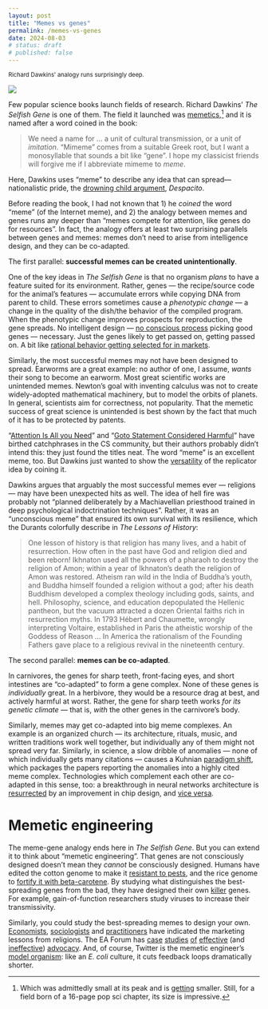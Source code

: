```yaml
---
layout: post
title: "Memes vs genes"
permalink: /memes-vs-genes
date: 2024-08-03
# status: draft
# published: false
---
```


<small>Richard Dawkins' analogy runs surprisingly deep.</small>

<img src="/assets/images/p-memes-vs-genes/Richard_Dawkins_2010_Global_Atheist_Convention_(4440501154).jpg" width="auto" style="margin-left:auto; margin-right:auto; display:block">

Few popular science books launch fields of research. Richard Dawkins’ *The Selfish Gene* is one of them. The field it launched was [memetics](https://en.wikipedia.org/wiki/Memetics),[^memetics] and it is named after a word coined in the book:

> We need a name for … a unit of cultural transmission, or a unit of *imitation*. “Mimeme” comes from a suitable Greek root, but I want a monosyllable that sounds a bit like “gene”. I hope my classicist friends will forgive me if I abbreviate mimeme to *meme*.

Here, Dawkins uses “meme” to describe any idea that can spread—nationalistic pride, the [drowning child argument](https://en.wikipedia.org/wiki/Famine,_Affluence,_and_Morality), *Despacito*. 

Before reading the book, I had not known that 1\) he *coined* the word “meme” (of the Internet meme), and 2\) the analogy between memes and genes runs any deeper than “memes compete for attention, like genes do for resources”. In fact, the analogy offers at least two surprising parallels between genes and memes: memes don’t need to arise from intelligence design, and they can be co-adapted.

The first parallel: **successful memes can be created unintentionally**.

One of the key ideas in *The Selfish Gene* is that no organism *plans* to have a feature suited for its environment. Rather, genes — the recipe/source code for the animal’s features — accumulate errors while copying DNA from parent to child. These errors sometimes cause a *phenotypic change* — a change in the quality of the dish/the behavior of the compiled program. When the phenotypic change improves prospects for reproduction, the gene spreads. No intelligent design — [no conscious process](https://www.lesswrong.com/posts/pLRogvJLPPg6Mrvg4/an-alien-god) picking good genes — necessary. Just the genes likely to get passed on, getting passed on. A bit like [rational behavior getting selected for in markets](http://www.daviddfriedman.com/Academic/Price_Theory/PThy_Chapter_1/PThy_CHAP_1.html#:~:text=A%20second%20reason,out%20of%20business.).

Similarly, the most successful memes may not have been designed to spread. Earworms are a great example: no author of one, I assume, *wants* their song to become an earworm. Most great scientific works are unintended memes. Newton’s goal with inventing calculus was not to create widely-adopted mathematical machinery, but to model the orbits of planets. In general, scientists aim for correctness, not popularity. That the memetic success of great science is unintended is best shown by the fact that much of it has to be protected by patents. 

“[Attention Is All you Need](https://en.wikipedia.org/wiki/Attention_Is_All_You_Need)” and “[Goto Statement Considered Harmful](https://en.wikipedia.org/wiki/Considered_harmful)” have birthed catchphrases in the CS community, but their authors probably didn’t intend this: they just found the titles neat. The word “meme” is an excellent meme, too. But Dawkins just wanted to show the [versatility](https://en.wikipedia.org/wiki/Universal_Darwinism) of the replicator idea by coining it. 

Dawkins argues that arguably the most successful memes ever — religions — may have been unexpected hits as well. The idea of hell fire was probably not “planned deliberately by a Machiavellian priesthood trained in deep psychological indoctrination techniques”. Rather, it was an “unconscious meme” that ensured its own survival with its resilience, which the Durants colorfully describe in *The Lessons of History*: 

> One lesson of history is that religion has many lives, and a habit of resurrection. How often in the past have God and religion died and been reborn\! Ikhnaton used all the powers of a pharaoh to destroy the religion of Amon; within a year of Ikhnaton’s death the religion of Amon was restored. Atheism ran wild in the India of Buddha’s youth, and Buddha himself founded a religion without a god; after his death Buddhism developed a complex theology including gods, saints, and hell. Philosophy, science, and education depopulated the Hellenic pantheon, but the vacuum attracted a dozen Oriental faiths rich in resurrection myths. In 1793 Hébert and Chaumette, wrongly interpreting Voltaire, established in Paris the atheistic worship of the Goddess of Reason … In America the rationalism of the Founding Fathers gave place to a religious revival in the nineteenth century.

The second parallel: **memes can be co-adapted**.

In carnivores, the genes for sharp teeth, front-facing eyes, and short intestines are “co-adapted” to form a gene complex. None of these genes is *individually* great. In a herbivore, they would be a resource drag at best, and actively harmful at worst. Rather, the gene for sharp teeth works *for its genetic climate* — that is, *with* the other genes in the carnivore’s body. 

Similarly, memes may get co-adapted into big meme complexes. An example is an organized church — its architecture, rituals, music, and written traditions work well together, but individually any of them might not spread very far. Similarly, in science, a slow dribble of anomalies — none of which individually gets many citations — causes a Kuhnian [paradigm shift](https://en.wikipedia.org/wiki/The_Structure_of_Scientific_Revolutions), which packages the papers reporting the anomalies into a highly cited meme complex. Technologies which complement each other are co-adapted in this sense, too: a breakthrough in neural networks architecture is [resurrected](https://scholar.google.com/citations?view_op=view_citation&hl=en&user=WLN3QrAAAAAJ&citation_for_view=WLN3QrAAAAAJ:u-x6o8ySG0sC) by an improvement in chip design, and [vice versa](https://venturebeat.com/business/nvidia-ceo-bets-big-on-deep-learning-and-vr/).

# Memetic engineering

The meme-gene analogy ends here in *The Selfish Gene*. But you can extend it to think about “memetic engineering”. That genes are not consciously designed doesn’t mean they *cannot* be consciously designed. Humans have edited the cotton genome to make it [resistant to pests](https://en.wikipedia.org/wiki/Bt_cotton), and the rice genome to [fortify it with beta-carotene](https://en.wikipedia.org/wiki/Golden_rice). By studying what distinguishes the best-spreading genes from the bad, they have designed their own [killer](https://en.wikipedia.org/wiki/Killer_application) genes. For example, gain-of-function researchers study viruses to increase their transmissivity.

Similarly, you could study the best-spreading memes to design your own. [Economists](https://press.princeton.edu/books/hardcover/9780691133003/the-divine-economy), [sociologists](https://www.rivisteweb.it/doi/10.2383/79475) and [practitioners](https://www.hottakes.space/p/marketing-lessons-from-religious) have indicated the marketing lessons from religions. The EA Forum has [case](https://forum.effectivealtruism.org/posts/pbsphyaY2u8MYKyad/what-the-ea-community-can-learn-from-the-rise-of-the) [studies](https://forum.effectivealtruism.org/posts/ATpxEPwCQWQAFf4XX/key-lessons-from-social-movement-history) [of](https://forum.effectivealtruism.org/posts/WfodoyjePTTuaTjLe/efficacy-of-ai-activism-have-we-ever-said-no) [effective](https://forum.effectivealtruism.org/posts/o4HX48yMGjCrcRqwC/what-helped-the-voiceless-historical-case-studies) (and [ineffective](https://forum.effectivealtruism.org/posts/7Pxx7kSQejX2MM2tE/why-do-social-movements-fail-two-concrete-examples)) [advocacy](https://forum.effectivealtruism.org/posts/6WKBi5C9vhjRzAzPs/protest-movements-how-effective-are-they). And, of course, Twitter is the memetic engineer’s [model organism](https://en.wikipedia.org/wiki/Model_organism): like an *E. coli* culture, it cuts feedback loops dramatically shorter.

[^memetics]: Which was admittedly small at its peak and is [getting](http://pcp.vub.ac.be/jom-emit/) smaller. Still, for a field born of a 16-page pop sci chapter, its size is impressive.